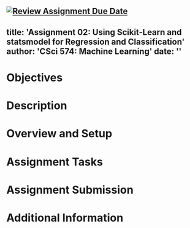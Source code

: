 [![Review Assignment Due Date](https://classroom.github.com/assets/deadline-readme-button-22041afd0340ce965d47ae6ef1cefeee28c7c493a6346c4f15d667ab976d596c.svg)](https://classroom.github.com/a/mHmrVkaj)
---
title: 'Assignment 02: Using Scikit-Learn and statsmodel for Regression and Classification'
author: 'CSci 574: Machine Learning'
date: ''
---

# Objectives

# Description

# Overview and Setup

# Assignment Tasks

# Assignment Submission

# Additional Information


